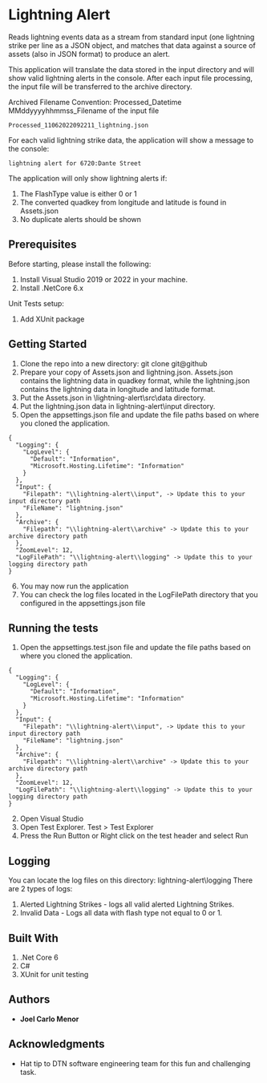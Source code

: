 # Lightning Alert
Reads lightning events data as a stream from standard input (one lightning strike per line as a JSON object, and matches that data against a source of assets (also in JSON format) to produce an alert.

This application will translate the data stored in the input directory and will show valid lightning alerts in the console. 
After each input file processing, the input file will be transferred to the archive directory.

Archived Filename Convention: Processed_Datetime MMddyyyyhhmmss_Filename of the input file

```
Processed_11062022092211_lightning.json
```

For each valid lightning strike data, the application will show a message to the console:

```
lightning alert for 6720:Dante Street
```

The application will only show lightning alerts if:
1. The FlashType value is either 0 or 1
2. The converted quadkey from longitude and latitude is found in Assets.json
3. No duplicate alerts should be shown

## Prerequisites 
Before starting, please install the following:
1. Install Visual Studio 2019 or 2022 in your machine.
2. Install .NetCore 6.x

Unit Tests setup:
1. Add XUnit package

## Getting Started
1. Clone the repo into a new directory: git clone git@github
2. Prepare your copy of Assets.json and lightning.json. 
   Assets.json contains the lightning data in quadkey format, while the lightning.json contains the lightning data in longitude and latitude format.
3. Put the Assets.json in \lightning-alert\src\data directory. 
4. Put the lightning.json data in lightning-alert\input directory.
5. Open the appsettings.json file and update the file paths based on where you cloned the application.

```
{
  "Logging": {
    "LogLevel": {
      "Default": "Information",
      "Microsoft.Hosting.Lifetime": "Information"
    }
  },
  "Input": {
    "Filepath": "\\lightning-alert\\input", -> Update this to your input directory path
    "FileName": "lightning.json"
  },
  "Archive": {
    "Filepath": "\\lightning-alert\\archive" -> Update this to your archive directory path
  },
  "ZoomLevel": 12,
  "LogFilePath": "\\lightning-alert\\logging" -> Update this to your logging directory path
}
```
6. You may now run the application
7. You can check the log files located in the LogFilePath directory that you configured in the appsettings.json file

## Running the tests
1. Open the appsettings.test.json file and update the file paths based on where you cloned the application.

```
{
  "Logging": {
    "LogLevel": {
      "Default": "Information",
      "Microsoft.Hosting.Lifetime": "Information"
    }
  },
  "Input": {
    "Filepath": "\\lightning-alert\\input", -> Update this to your input directory path
    "FileName": "lightning.json"
  },
  "Archive": {
    "Filepath": "\\lightning-alert\\archive" -> Update this to your archive directory path
  },
  "ZoomLevel": 12,
  "LogFilePath": "\\lightning-alert\\logging" -> Update this to your logging directory path
}
```
2. Open Visual Studio 
3. Open Test Explorer. Test > Test Explorer
4. Press the Run Button or Right click on the test header and select Run

## Logging
You can locate the log files on this directory: lightning-alert\logging
There are 2 types of logs:
1. Alerted Lightning Strikes - logs all valid alerted Lightning Strikes. 
2. Invalid Data - Logs all data with flash type not equal to 0 or 1.

## Built With
1. .Net Core 6
2. C#
3. XUnit for unit testing

## Authors
* **Joel Carlo Menor** 

## Acknowledgments
* Hat tip to DTN software engineering team for this fun and challenging task.
